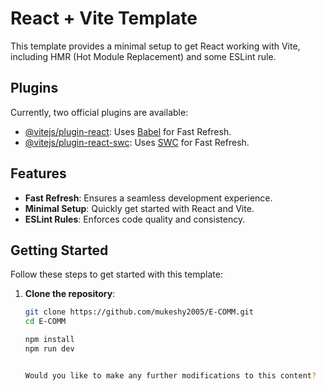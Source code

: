 # React + Vite Template

This template provides a minimal setup to get React working with Vite, including HMR (Hot Module Replacement) and some ESLint rule. 

## Plugins

Currently, two official plugins are available:
- [@vitejs/plugin-react](https://github.com/vitejs/vite-plugin-react/blob/main/packages/plugin-react/README.md): Uses [Babel](https://babeljs.io/) for Fast Refresh.
- [@vitejs/plugin-react-swc](https://github.com/vitejs/vite-plugin-react-swc): Uses [SWC](https://swc.rs/) for Fast Refresh.

## Features

- **Fast Refresh**: Ensures a seamless development experience.
- **Minimal Setup**: Quickly get started with React and Vite.
- **ESLint Rules**: Enforces code quality and consistency.

## Getting Started

Follow these steps to get started with this template:

1. **Clone the repository**:
   ```bash
   git clone https://github.com/mukeshy2005/E-COMM.git
   cd E-COMM

   npm install
   npm run dev


   Would you like to make any further modifications to this content?
